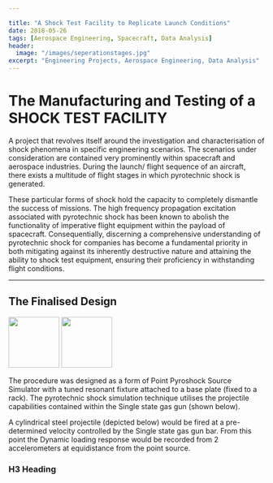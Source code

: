 ```yaml
---

title: "A Shock Test Facility to Replicate Launch Conditions"
date: 2018-05-26
tags: [Aerospace Engineering, Spacecraft, Data Analysis]
header:
  image: "/images/seperationstages.jpg"
excerpt: "Engineering Projects, Aerospace Engineering, Data Analysis"
---
```


# The Manufacturing and Testing of a SHOCK TEST FACILITY

A project that revolves itself around the investigation and characterisation of shock
phenomena in specific engineering scenarios. The scenarios under consideration are
contained very prominently within spacecraft and aerospace industries. During the launch/
flight sequence of an aircraft, there exists a multitude of flight stages in which pyrotechnic
shock is generated.

These particular forms of shock hold the capacity to completely dismantle the success of missions. The high frequency propagation excitation associated with pyrotechnic shock has been known to abolish the functionality of imperative flight equipment within the payload of spacecraft. Consequentially, discerning a comprehensive understanding of pyrotechnic shock for companies has become a fundamental priority in both mitigating against its inherently destructive nature and attaining the ability to shock test equipment, ensuring their proficiency in withstanding flight conditions.

---

## The Finalised Design

<img src="/image/solidworks.png" width="100"/> <img src="/image/sfc.png" width="100"/>

The procedure was designed as a form of Point Pyroshock Source Simulator with a tuned resonant fixture
attached to a base plate (fixed to a rack). The pyrotechnic shock simulation technique utilises the projectile capabilities contained within the Single state gas gun (shown below).


A cylindrical steel projectile (depicted below) would be fired at a pre-determined velocity
controlled by the Single state gas gun bar. From this point the Dynamic loading response
would be recorded from 2 accelerometers at equidistance from the point source.



### H3 Heading
